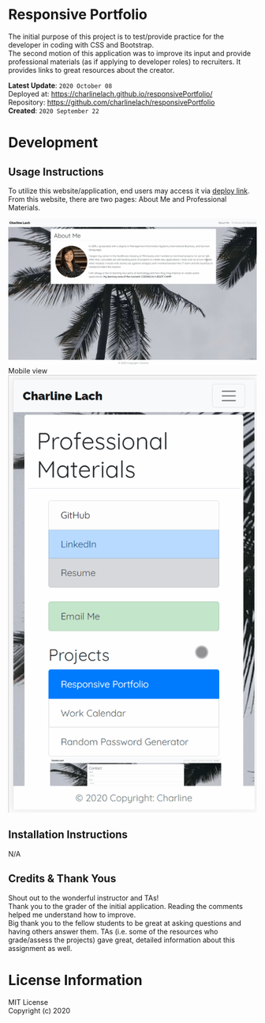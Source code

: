 # Responsive Portfolio
The initial purpose of this project is to test/provide practice for the developer in coding with CSS and Bootstrap.
<br>
The second motion of this application was to improve its input and provide professional materials (as if applying to developer roles) to recruiters. It provides links to great resources about the creator.

**Latest Update**: `2020 October 08`
<br>
Deployed at: https://charlinelach.github.io/responsivePortfolio/
<br>
Repository: https://github.com/charlinelach/responsivePortfolio
<br>
**Created**: `2020 September 22`

# Development

## Usage Instructions
To utilize this website/application, end users may access it via [deploy link](https://charlinelach.github.io/responsivePortfolio/). From this website, there are two pages: About Me and Professional Materials.
<br>

![Portfolio GIF](./Images/overallPortfolio.gif)
<br>
Mobile view<br>
![Professional Material UI](./Images/proMaterial.gif)
<br>

## Installation Instructions
N/A

## Credits & Thank Yous
Shout out to the wonderful instructor and TAs!
<br>
Thank you to the grader of the initial application. Reading the comments helped me understand how to improve.
<br>
Big thank you to the fellow students to be great at asking questions and having others answer them. TAs (i.e. some of the resources who grade/assess the projects) gave great, detailed information about this assignment as well.

# License Information
MIT License <br>
Copyright (c) 2020
